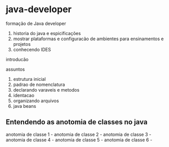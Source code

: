 # java-developer
formação de Java developer

1. historia do java e espicificações 
2. mostrar plataformas e configuracão de ambientes para ensinamentos e projetos 
3. conhecendo IDES 

introducão 

assuntos 

1. estrutura inicial 
2. padrao de nomenclatura
3. declarando varaveis e metodos
4. identacao
5. organizando arquivos 
6. java beans

## Entendendo as anotomia de classes no java

anotomia de classe 1 -
anotomia de classe 2 - 
anotomia de classe 3 -
anotomia de classe 4 - 
anotomia de classe 5 -
anotomia de classe 6 -

